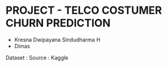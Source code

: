 # PROJECT - TELCO COSTUMER CHURN PREDICTION
 - Kresna Dwipayana Sindudharma H
 - Dimas
 
 Dataset :
 Source : Kaggle
